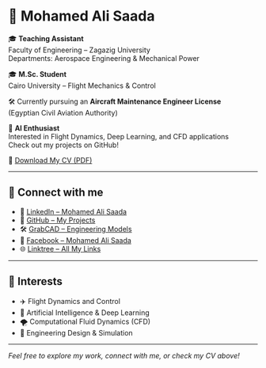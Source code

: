# 👋 Mohamed Ali Saada

🎓 **Teaching Assistant**  
Faculty of Engineering – Zagazig University  
Departments: Aerospace Engineering & Mechanical Power

🎓 **M.Sc. Student**  
Cairo University – Flight Mechanics & Control

🛠️ Currently pursuing an **Aircraft Maintenance Engineer License**  
(Egyptian Civil Aviation Authority)

🤖 **AI Enthusiast**  
Interested in Flight Dynamics, Deep Learning, and CFD applications  
Check out my projects on GitHub!

📄 [Download My CV (PDF)](https://drive.google.com/file/d/1Ach-eZHbA6Q3Z7JDZ8Vhqewvpq4GMmoa/view)

---

## 🔗 Connect with me

- 💼 [LinkedIn – Mohamed Ali Saada](https://www.linkedin.com/in/MohamedAliSaada)
- 🧠 [GitHub – My Projects](https://github.com/MohamedAliSaada)
- 🛠️ [GrabCAD – Engineering Models](https://grabcad.com/mohamed.ali.saada-1/models)
- 📘 [Facebook – Mohamed Ali Saada](https://www.facebook.com/share/1KpDUassqd/)
- 🌐 [Linktree – All My Links](https://linktr.ee/Mohamed_Ali_Saada)

---

## 🚀 Interests

- ✈️ Flight Dynamics and Control
- 🧠 Artificial Intelligence & Deep Learning
- 🌪️ Computational Fluid Dynamics (CFD)
- 🔧 Engineering Design & Simulation

---

*Feel free to explore my work, connect with me, or check my CV above!*
